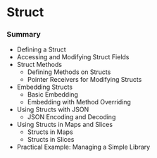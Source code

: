 # Struct
### Summary
- Defining a Struct
- Accessing and Modifying Struct Fields
- Struct Methods
  - Defining Methods on Structs
  - Pointer Receivers for Modifying Structs
- Embedding Structs
  - Basic Embedding
  - Embedding with Method Overriding
- Using Structs with JSON
  - JSON Encoding and Decoding
- Using Structs in Maps and Slices
  - Structs in Maps
  - Structs in Slices
- Practical Example: Managing a Simple Library
